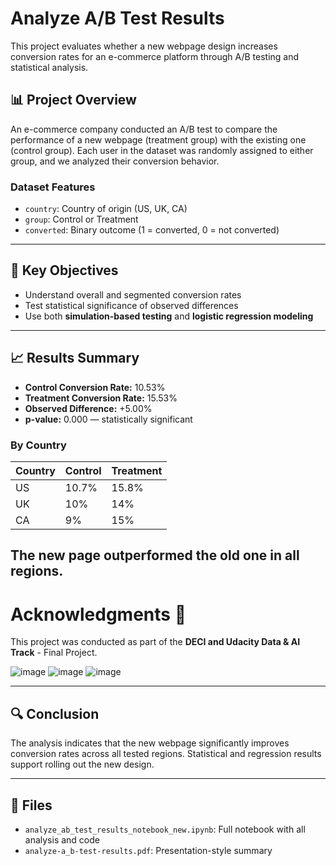 # Analyze A/B Test Results

This project evaluates whether a new webpage design increases conversion rates for an e-commerce platform through A/B testing and statistical analysis.

## 📊 Project Overview

An e-commerce company conducted an A/B test to compare the performance of a new webpage (treatment group) with the existing one (control group). Each user in the dataset was randomly assigned to either group, and we analyzed their conversion behavior.

### Dataset Features

- `country`: Country of origin (US, UK, CA)
- `group`: Control or Treatment
- `converted`: Binary outcome (1 = converted, 0 = not converted)

---

## 🧠 Key Objectives

- Understand overall and segmented conversion rates
- Test statistical significance of observed differences
- Use both **simulation-based testing** and **logistic regression modeling**

---

## 📈 Results Summary

- **Control Conversion Rate:** 10.53%
- **Treatment Conversion Rate:** 15.53%
- **Observed Difference:** +5.00%
- **p-value:** 0.000 — statistically significant

### By Country
| Country | Control | Treatment |
|---------|---------|-----------|
| US      | 10.7%   | 15.8%     |
| UK      | 10%     | 14%       |
| CA      | 9%      | 15%       |

The new page outperformed the old one in all regions.
----
# Acknowledgments 🙌
This project was conducted as part of the **DECI and Udacity Data & AI Track** - Final Project. 

![image](https://github.com/user-attachments/assets/404c7ad8-a894-4542-b23f-c0128d113bfd)
![image](https://github.com/user-attachments/assets/bd2c9a02-05f2-4344-8448-58249cc42f90)
![image](https://github.com/user-attachments/assets/5009f723-1a9f-44b4-b316-e2b4894850b0)


---

## 🔍 Conclusion

The analysis indicates that the new webpage significantly improves conversion rates across all tested regions. Statistical and regression results support rolling out the new design.

---

## 📁 Files

- `analyze_ab_test_results_notebook_new.ipynb`: Full notebook with all analysis and code
- `analyze-a_b-test-results.pdf`: Presentation-style summary
